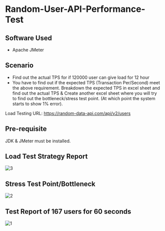 # Random-User-API-Performance-Test

## Software Used
- Apache JMeter

## Scenario
- Find out the actual TPS for if 120000 user can give load for 12 hour
- You have to find out if the expected TPS (Transaction Per/Second) meet the above requirement. Breakdown the expected TPS in excel sheet and find out the actual TPS & Create another excel sheet where you will try to find out the bottleneck/stress test point. (At which point the system starts to show 1% error).

Load Testing URL: https://random-data-api.com/api/v2/users

## Pre-requisite
JDK & JMeter must be installed.

## Load Test Strategy Report
![3](https://github.com/user-attachments/assets/1d1fb0df-f1d3-4524-8ad7-d5a61011f5f1)

## Stress Test Point/Bottleneck
![2](https://github.com/user-attachments/assets/c21c5fae-6c4d-4c8a-a1cc-74aa57be7ff3)

## Test Report of 167 users for 60 seconds
![1](https://github.com/user-attachments/assets/38a67595-3ef9-43a2-8e98-c6bddbfaa7dd)
